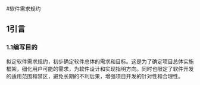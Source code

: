 #软件需求规约

## 1引言
### 1.1编写目的
拟定软件需求规约，初步确定软件总体的需求和目标。这是为了确定项目总体实施框架，细化用户可能的需求，为软件设计和实现指明方向。同时也限定了软件开发的适用范围和禁区，避免长期的不利后果，增强项目开发的针对性和合理性。
